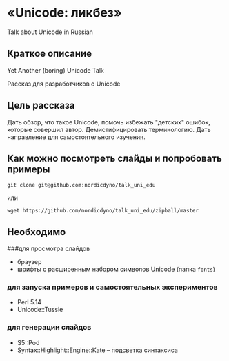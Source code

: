 # «Unicode: ликбез»

Talk about Unicode in Russian

## Краткое описание

Yet Another (boring) Unicode Talk

Рассказ для разработчиков о Unicode 

## Цель рассказа

Дать обзор, что такое Unicode, помочь избежать "детских" ошибок, которые совершил автор.
Демистифицировать терминологию. Дать направление для самостоятельного изучения.

## Как можно посмотреть слайды и попробовать примеры

    git clone git@github.com:nordicdyno/talk_uni_edu

или

    wget https://github.com/nordicdyno/talk_uni_edu/zipball/master

## Необходимо 
###для просмотра слайдов 
* браузер 
* шрифты с расширенным набором символов Unicode (папка `fonts`)

###  для запуска примеров и самостоятельных экспериментов
* Perl 5.14 
* Unicode::Tussle

### для генерации слайдов
* S5::Pod 
* Syntax::Highlight::Engine::Kate – подсветка синтаксиса

